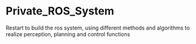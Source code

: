 # Private_ROS_System
Restart to build the ros system, using different methods and algorithms to realize perception, planning and control functions
